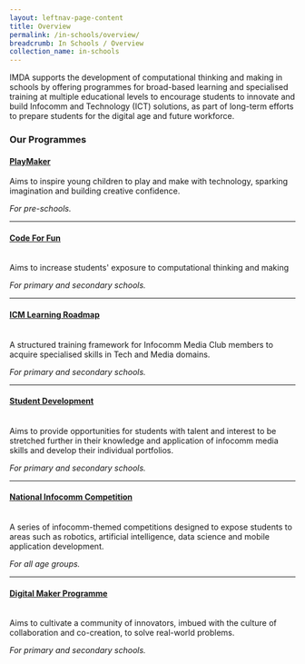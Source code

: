 ```yaml
---
layout: leftnav-page-content
title: Overview
permalink: /in-schools/overview/
breadcrumb: In Schools / Overview
collection_name: in-schools
---
```


IMDA supports the development of computational thinking and making in schools by offering programmes for broad-based learning and specialised training at multiple educational levels to encourage students to innovate and build Infocomm and Technology (ICT) solutions, as part of long-term efforts to prepare students for the digital age and future workforce.

### **Our Programmes**


#### **[PlayMaker](/in-schools/playmaker-overview/)** <br>

Aims to inspire young children to play and make with technology, sparking imagination and building creative confidence.<br>

*For pre-schools.*

---

#### **[Code For Fun](/in-schools/code-for-fun/overview/)**<br>
<br>
Aims to increase students' exposure to computational thinking and making <br>

*For primary and secondary schools.*

---

#### **[ICM Learning Roadmap](/in-schools/icm-learning-roadmap/)**<br>
<br>
A structured training framework for Infocomm Media Club members to acquire specialised skills in Tech and Media domains.<br>

*For primary and secondary schools.*

---

#### **[Student Development](/in-schools/student-development/)**<br>
<br>
Aims to provide opportunities for students with talent and interest to be stretched further in their knowledge and application of infocomm media skills and develop their individual portfolios.<br>

*For primary and secondary schools.*

---

#### **[National Infocomm Competition](/in-schools/national-infocomm-competition/)**<br>
<br>
A series of infocomm-themed competitions designed to expose students to areas such as robotics, artificial intelligence, data science and mobile application development.<br>

*For all age groups.*

---

#### **[Digital Maker Programme](/in-schools/digital-maker/overview/)**<br>
<br>
Aims to cultivate a community of innovators, imbued with the culture of collaboration and co-creation, to solve real-world problems. <br>

*For primary and secondary schools.*
